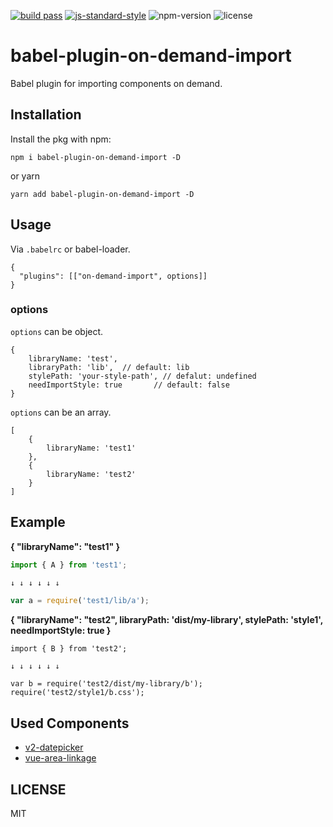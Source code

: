 [![build pass](https://api.travis-ci.org/dwqs/babel-plugin-on-demand-import.svg?branch=master)](https://travis-ci.org/dwqs/babel-plugin-on-demand-import?branch=master) [![js-standard-style](https://img.shields.io/badge/code%20style-standard-brightgreen.svg)](http://standardjs.com) ![npm-version](https://img.shields.io/npm/v/babel-plugin-on-demand-import.svg) ![license](https://img.shields.io/npm/l/babel-plugin-on-demand-import.svg)
# babel-plugin-on-demand-import
Babel plugin for importing components on demand.

## Installation
Install the pkg with npm:

```
npm i babel-plugin-on-demand-import -D
```

or yarn

```
yarn add babel-plugin-on-demand-import -D
```

## Usage

Via `.babelrc` or babel-loader.

```
{
  "plugins": [["on-demand-import", options]]
}
```

### options

`options` can be object.

```
{
    libraryName: 'test',
    libraryPath: 'lib',  // default: lib
    stylePath: 'your-style-path', // defalut: undefined
    needImportStyle: true       // default: false
}
```

`options` can be an array.

```
[
    {
        libraryName: 'test1'
    },
    {
        libraryName: 'test2'
    }
]
```

## Example

**{ "libraryName": "test1" }**

```js
import { A } from 'test1';

↓ ↓ ↓ ↓ ↓ ↓

var a = require('test1/lib/a');
```

**{ "libraryName": "test2", libraryPath: 'dist/my-library', stylePath: 'style1', needImportStyle: true }**

```
import { B } from 'test2';

↓ ↓ ↓ ↓ ↓ ↓

var b = require('test2/dist/my-library/b');
require('test2/style1/b.css');
```

## Used Components
* [v2-datepicker](https://github.com/dwqs/v2-datepicker/)
* [vue-area-linkage](https://github.com/dwqs/vue-area-linkage)

## LICENSE
MIT
